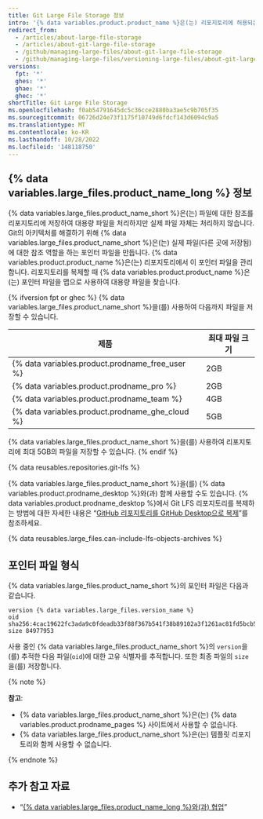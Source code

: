 ```yaml
---
title: Git Large File Storage 정보
intro: '{% data variables.product.product_name %}은(는) 리포지토리에 허용되는 파일의 크기를 제한합니다. 이 제한을 넘어 파일을 추적하려면 {% data variables.large_files.product_name_long %}을(를) 사용할 수 있습니다.'
redirect_from:
  - /articles/about-large-file-storage
  - /articles/about-git-large-file-storage
  - /github/managing-large-files/about-git-large-file-storage
  - /github/managing-large-files/versioning-large-files/about-git-large-file-storage
versions:
  fpt: '*'
  ghes: '*'
  ghae: '*'
  ghec: '*'
shortTitle: Git Large File Storage
ms.openlocfilehash: f0ab54791645dc5c36cce2880ba3ae5c9b705f35
ms.sourcegitcommit: 06726d24e73f1175f10749d6fdcf143d6094c9a5
ms.translationtype: MT
ms.contentlocale: ko-KR
ms.lasthandoff: 10/28/2022
ms.locfileid: '148118750'
---
```

## {% data variables.large_files.product_name_long %} 정보

{% data variables.large_files.product_name_short %}은(는) 파일에 대한 참조를 리포지토리에 저장하여 대용량 파일을 처리하지만 실제 파일 자체는 처리하지 않습니다. Git의 아키텍처를 해결하기 위해 {% data variables.large_files.product_name_short %}은(는) 실제 파일(다른 곳에 저장됨)에 대한 참조 역할을 하는 포인터 파일을 만듭니다. {% data variables.product.product_name %}은(는) 리포지토리에서 이 포인터 파일을 관리합니다. 리포지토리를 복제할 때 {% data variables.product.product_name %}은(는) 포인터 파일을 맵으로 사용하여 대용량 파일을 찾습니다.

{% ifversion fpt or ghec %} {% data variables.large_files.product_name_short %}을(를) 사용하여 다음까지 파일을 저장할 수 있습니다.

| 제품 | 최대 파일 크기 |
|------- | ------- |
| {% data variables.product.prodname_free_user %} | 2GB |
| {% data variables.product.prodname_pro %} | 2GB |
| {% data variables.product.prodname_team %} | 4GB |
| {% data variables.product.prodname_ghe_cloud %} | 5GB |{% else %}
{% data variables.large_files.product_name_short %}을(를) 사용하여 리포지토리에 최대 5GB의 파일을 저장할 수 있습니다.
{% endif %} 

{% data reusables.repositories.git-lfs %}

{% data variables.large_files.product_name_short %}을(를) {% data variables.product.prodname_desktop %}와(과) 함께 사용할 수도 있습니다. {% data variables.product.prodname_desktop %}에서 Git LFS 리포지토리를 복제하는 방법에 대한 자세한 내용은 “[GitHub 리포지토리를 GitHub Desktop으로 복제](/desktop/guides/contributing-to-projects/cloning-a-repository-from-github-to-github-desktop)”를 참조하세요.

{% data reusables.large_files.can-include-lfs-objects-archives %}

## 포인터 파일 형식

{% data variables.large_files.product_name_short %}의 포인터 파일은 다음과 같습니다.

```
version {% data variables.large_files.version_name %}
oid sha256:4cac19622fc3ada9c0fdeadb33f88f367b541f38b89102a3f1261ac81fd5bcb5
size 84977953
```

사용 중인 {% data variables.large_files.product_name_short %}의 `version`을(를) 추적한 다음 파일(`oid`)에 대한 고유 식별자를 추적합니다. 또한 최종 파일의 `size`을(를) 저장합니다.

{% note %}

**참고**:
- {% data variables.large_files.product_name_short %}은(는) {% data variables.product.prodname_pages %} 사이트에서 사용할 수 없습니다.
- {% data variables.large_files.product_name_short %}은(는) 템플릿 리포지토리와 함께 사용할 수 없습니다.
  
{% endnote %}

## 추가 참고 자료

- “[{% data variables.large_files.product_name_long %}와(과) 협업](/articles/collaboration-with-git-large-file-storage)”
